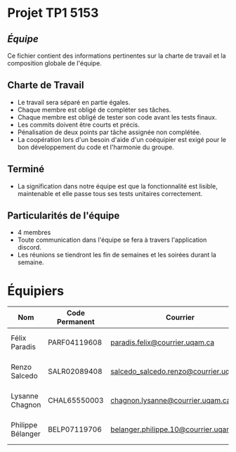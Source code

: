 # Projet TP1 5153

## _Équipe_
Ce fichier contient des informations pertinentes sur la charte de travail et
la composition globale de l'équipe.

## Charte de Travail
- Le travail sera séparé en partie égales.
- Chaque membre est obligé de compléter ses tâches.
- Chaque membre est obligé de tester son code avant les tests finaux.
- Les commits doivent être courts et précis.
- Pénalisation de deux points par tâche assignée non complétée.
- La coopération lors d'un besoin d'aide d'un coéquipier est exigé pour le
  bon développement du code et l'harmonie du groupe.
## Terminé
- La signification dans notre équipe est que la fonctionnalité est lisible, maintenable et elle passe tous ses tests 
  unitaires correctement.

## Particularités de l'équipe

- 4 membres
- Toute communication dans l'équipe se fera à travers l'application discord.
- Les réunions se tiendront les fin de semaines et les soirées durant la semaine.

# Équipiers
| Nom               | Code Permanent | Courrier                               | Forces                                    | Faiblesses                | Compétences techniques     |
|-------------------|----------------|----------------------------------------|-------------------------------------------|---------------------------|----------------------------|
| Félix Paradis     | PARF04119608   | paradis.felix@courrier.uqam.ca         | Collaboration Ponctualité Efficace        | Conception Algorithmes   | Java Json Maven Git Junit5 |
| Renzo Salcedo     | SALR02089408   | salcedo_salcedo.renzo@courrier.uqam.ca | Gestion_de_projet Programmer Code.lisible | Dernière minute           | Java Json Maven Git Junit5 |
| Lysanne Chagnon   | CHAL65550003   | chagnon.lysanne@courrier.uqam.ca       | Conception Programmer                     | Communication Orale       | Java Json Maven Git Junit5 |
| Philippe Bélanger | BELP07119706   | belanger.philippe.10@courrier.uqam.ca  | Rapide code_efficace Algorithmes          | Junit Code.non.refactorié | Java Json Maven Git Junit5 |

